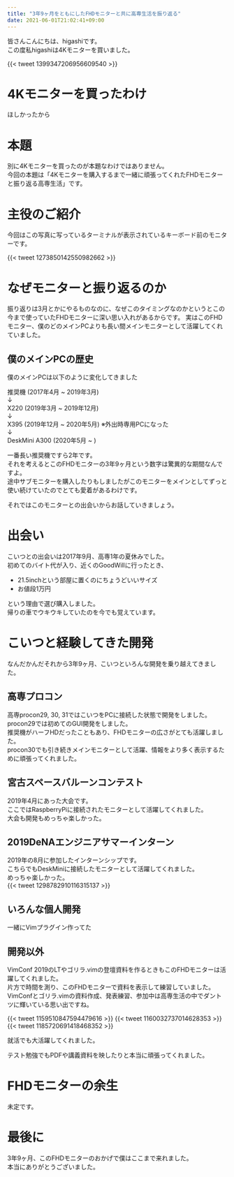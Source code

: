 ```yaml
---
title: "3年9ヶ月をともにしたFHDモニターと共に高専生活を振り返る"
date: 2021-06-01T21:02:41+09:00
---
```


皆さんこんにちは、higashiです。  
この度私higashiは4Kモニターを買いました。

{{< tweet 1399347206956609540 >}}

# 4Kモニターを買ったわけ
ほしかったから

# 本題
別に4Kモニターを買ったのが本題なわけではありません。  
今回の本題は「4Kモニターを購入するまで一緒に頑張ってくれたFHDモニターと振り返る高専生活」です。  

# 主役のご紹介
今回はこの写真に写っているターミナルが表示されているキーボード前のモニターです。

{{< tweet 1273850142550982662 >}}

# なぜモニターと振り返るのか
振り返りは3月とかにやるものなのに、なぜこのタイミングなのかというとこの今まで使っていたFHDモニターに深い思い入れがあるからです。
実はこのFHDモニター、僕のどのメインPCよりも長い間メインモニターとして活躍してくれていました。

## 僕のメインPCの歴史
僕のメインPCは以下のように変化してきました

推奨機 (2017年4月 ~ 2019年3月)  
↓  
X220 (2019年3月 ~ 2019年12月)  
↓  
X395 (2019年12月 ~ 2020年5月) ※外出時専用PCになった  
↓  
DeskMini A300 (2020年5月 ~ )  

一番長い推奨機ですら2年です。  
それを考えるとこのFHDモニターの3年9ヶ月という数字は驚異的な期間なんですよ。  
途中サブモニターを購入したりもしましたがこのモニターをメインとしてずっと使い続けていたのでとても愛着があるわけです。  

それではこのモニターとの出会いからお話していきましょう。

# 出会い
こいつとの出会いは2017年9月、高専1年の夏休みでした。  
初めてのバイト代が入り、近くのGoodWillに行ったとき、

- 21.5inchという部屋に置くのにちょうどいいサイズ
- お値段1万円

という理由で選び購入しました。  
帰りの車でウキウキしていたのを今でも覚えています。  

# こいつと経験してきた開発
なんだかんだそれから3年9ヶ月、こいつといろんな開発を乗り越えてきました。  

## 高専プロコン
高専procon29, 30, 31ではこいつをPCに接続した状態で開発をしました。  
procon29では初めてのGUI開発をしました。  
推奨機がハーフHDだったこともあり、FHDモニターの広さがとても活躍しました。  
procon30でも引き続きメインモニターとして活躍、情報をより多く表示するために頑張ってくれました。  

## 宮古スペースバルーンコンテスト
2019年4月にあった大会です。  
ここではRaspberryPiに接続されたモニターとして活躍してくれました。  
大会も開発もめっちゃ楽しかった。  

## 2019DeNAエンジニアサマーインターン
2019年の8月に参加したインターンシップです。  
こちらでもDeskMiniに接続したモニターとして活躍してくれました。  
めっちゃ楽しかった。  
{{< tweet 1298782910116315137 >}}

## いろんな個人開発
一緒にVimプラグイン作ってた  

## 開発以外
VimConf 2019のLTやゴリラ.vimの登壇資料を作るときもこのFHDモニターは活躍してくれました。  
片方で時間を測り、このFHDモニターで資料を表示して練習していました。  
VimConfとゴリラ.vimの資料作成、発表練習、参加中は高専生活の中でダントツに輝いている思い出ですね。  

{{< tweet 1159510847594479616 >}}
{{< tweet 1160032737014628353 >}}
{{< tweet 1185720691418468352 >}}

就活でも大活躍してくれました。  

テスト勉強でもPDFや講義資料を映したりと本当に頑張ってくれました。  

# FHDモニターの余生
未定です。  

# 最後に
3年9ヶ月、このFHDモニターのおかげで僕はここまで来れました。  
本当にありがとうございました。  
